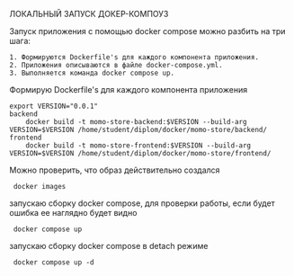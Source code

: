 ЛОКАЛЬНЫЙ ЗАПУСК ДОКЕР-КОМПОУЗ

Запуск приложения с помощью docker compose можно разбить на три шага:
    
    1. Формируются Dockerfile's для каждого компонента приложения.
    2. Приложения описываются в файле docker-compose.yml.
    3. Выполняется команда docker compose up.

Формирую Dockerfile's для каждого компонента приложения

	export VERSION="0.0.1"
	backend
		docker build -t momo-store-backend:$VERSION --build-arg VERSION=$VERSION /home/student/diplom/docker/momo-store/backend/
	frontend
		docker build -t momo-store-frontend:$VERSION --build-arg VERSION=$VERSION /home/student/diplom/docker/momo-store/frontend/

Можно проверить, что образ действительно создался
	
     docker images

запускаю сборку docker compose, для проверки работы, если будет ошибка ее наглядно будет видно

     docker compose up

запускаю сборку docker compose в detach режиме
  
     docker compose up -d


     
